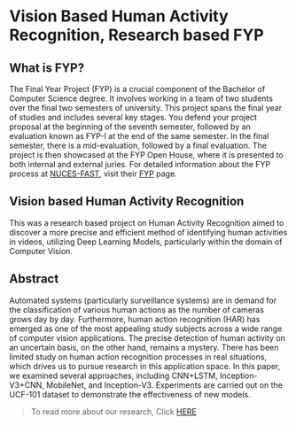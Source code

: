 # Vision Based Human Activity Recognition, Research based FYP

## What is FYP?
The Final Year Project (FYP) is a crucial component of the Bachelor of Computer Science degree. It involves working in a team of two students over the final two semesters of university. This project spans the final year of studies and includes several key stages. 
You defend your project proposal at the beginning of the seventh semester, followed by an evaluation known as FYP-I at the end of the same semester. In the final semester, there is a mid-evaluation, followed by a final evaluation. The project is then showcased at the FYP Open House, where it is presented to both internal and external juries. For detailed information about the FYP process at [NUCES-FAST](https://www.nu.edu.pk/), visit their [FYP](http://isb.nu.edu.pk/Student/FYP/) page.

## Vision based Human Activity Recognition
This was a research based project on Human Activity Recognition aimed to discover a more precise and efficient method of identifying human activities in videos, utilizing Deep Learning Models, particularly within the domain of Computer Vision.

## Abstract 
 Automated systems (particularly surveillance systems) are in demand for the classification of various human actions as the number of cameras grows day by
 day. Furthermore, human action recognition (HAR) has emerged as one of the most appealing study subjects across a wide range of computer vision applications. The
 precise detection of human activity on an uncertain basis, on the other hand, remains a mystery. There has been limited study on human action recognition
 processes in real situations, which drives us to pursue research in this application space. In this paper, we examined several approaches, including CNN+LSTM,
 Inception-V3+CNN, MobileNet, and Inception-V3. Experiments are carried out on the UCF-101 dataset to demonstrate the effectiveness of new models. 
> To read more about our research, Click [HERE](https://nu.insigniails.com/Library/ItemDetail?l=All&i=99588&ti=0)
